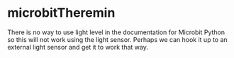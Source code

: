 # microbitTheremin
There is no way to use light level in the documentation for Microbit Python so this will not work using the light sensor. Perhaps we can hook it up to an external light sensor and  get it to work that way.
